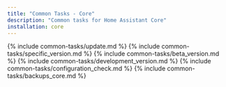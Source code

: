 ```yaml
---
title: "Common Tasks - Core"
description: "Common tasks for Home Assistant Core"
installation: core
---
```

{% include common-tasks/update.md %}
{% include common-tasks/specific_version.md %}
{% include common-tasks/beta_version.md %}
{% include common-tasks/development_version.md %}
{% include common-tasks/configuration_check.md %}
{% include common-tasks/backups_core.md %}
